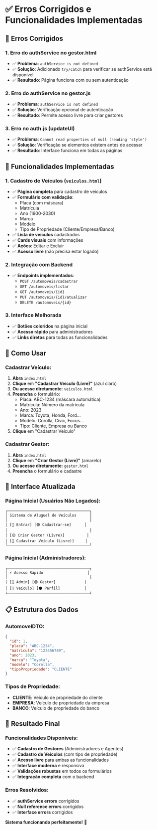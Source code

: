 # ✅ Erros Corrigidos e Funcionalidades Implementadas

## 🔧 **Erros Corrigidos**

### **1. Erro do authService no gestor.html**
- ✅ **Problema**: `authService is not defined`
- ✅ **Solução**: Adicionado `try/catch` para verificar se authService está disponível
- ✅ **Resultado**: Página funciona com ou sem autenticação

### **2. Erro do authService no gestor.js**
- ✅ **Problema**: `authService is not defined`
- ✅ **Solução**: Verificação opcional de autenticação
- ✅ **Resultado**: Permite acesso livre para criar gestores

### **3. Erro no auth.js (updateUI)**
- ✅ **Problema**: `Cannot read properties of null (reading 'style')`
- ✅ **Solução**: Verificação se elementos existem antes de acessar
- ✅ **Resultado**: Interface funciona em todas as páginas

## 🚀 **Funcionalidades Implementadas**

### **1. Cadastro de Veículos** (`veiculos.html`)
- ✅ **Página completa** para cadastro de veículos
- ✅ **Formulário com validação**:
  - Placa (com máscara)
  - Matrícula
  - Ano (1900-2030)
  - Marca
  - Modelo
  - Tipo de Propriedade (Cliente/Empresa/Banco)
- ✅ **Lista de veículos** cadastrados
- ✅ **Cards visuais** com informações
- ✅ **Ações**: Editar e Excluir
- ✅ **Acesso livre** (não precisa estar logado)

### **2. Integração com Backend**
- ✅ **Endpoints implementados**:
  - `POST /automoveis/cadastrar`
  - `GET /automoveis/listar`
  - `GET /automoveis/{id}`
  - `PUT /automoveis/{id}/atualizar`
  - `DELETE /automoveis/{id}`

### **3. Interface Melhorada**
- ✅ **Botões coloridos** na página inicial
- ✅ **Acesso rápido** para administradores
- ✅ **Links diretos** para todas as funcionalidades

## 🎯 **Como Usar**

### **Cadastrar Veículo:**
1. **Abra** `index.html`
2. **Clique** em **"Cadastrar Veículo (Livre)"** (azul claro)
3. **Ou acesse diretamente**: `veiculos.html`
4. **Preencha** o formulário:
   - Placa: ABC-1234 (máscara automática)
   - Matrícula: Número da matrícula
   - Ano: 2023
   - Marca: Toyota, Honda, Ford...
   - Modelo: Corolla, Civic, Focus...
   - Tipo: Cliente, Empresa ou Banco
5. **Clique** em "Cadastrar Veículo"

### **Cadastrar Gestor:**
1. **Abra** `index.html`
2. **Clique** em **"Criar Gestor (Livre)"** (amarelo)
3. **Ou acesse diretamente**: `gestor.html`
4. **Preencha** o formulário e cadastre

## 🎨 **Interface Atualizada**

### **Página Inicial (Usuários Não Logados):**
```
┌─────────────────────────────────────┐
│ Sistema de Aluguel de Veículos      │
│                                     │
│ [🔵 Entrar] [🟢 Cadastrar-se]      │
│                                     │
│ [🟡 Criar Gestor (Livre)]          │
│ [🔵 Cadastrar Veículo (Livre)]     │
└─────────────────────────────────────┘
```

### **Página Inicial (Administradores):**
```
┌─────────────────────────────────────┐
│ ⚡ Acesso Rápido                    │
│                                     │
│ [🔵 Admin] [🟢 Gestor]             │
│ [🔵 Veículo] [⚫ Perfil]           │
└─────────────────────────────────────┘
```

## 📋 **Estrutura dos Dados**

### **AutomovelDTO:**
```json
{
  "id": 1,
  "placa": "ABC-1234",
  "matricula": "123456789",
  "ano": 2023,
  "marca": "Toyota",
  "modelo": "Corolla",
  "tipoPropriedade": "CLIENTE"
}
```

### **Tipos de Propriedade:**
- **CLIENTE**: Veículo de propriedade do cliente
- **EMPRESA**: Veículo de propriedade da empresa
- **BANCO**: Veículo de propriedade do banco

## 🎉 **Resultado Final**

### **Funcionalidades Disponíveis:**
- ✅ **Cadastro de Gestores** (Administradores e Agentes)
- ✅ **Cadastro de Veículos** (com tipo de propriedade)
- ✅ **Acesso livre** para ambas as funcionalidades
- ✅ **Interface moderna** e responsiva
- ✅ **Validações robustas** em todos os formulários
- ✅ **Integração completa** com o backend

### **Erros Resolvidos:**
- ✅ **authService errors** corrigidos
- ✅ **Null reference errors** corrigidos
- ✅ **Interface errors** corrigidos

**Sistema funcionando perfeitamente!** 🚀
